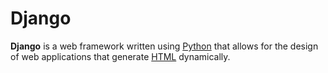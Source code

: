 # Django

**Django** is a web framework written using [Python](/wiki/Python) that allows for the design of web applications that generate [HTML](/wiki/HTML) dynamically.
